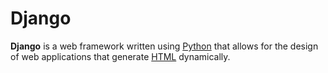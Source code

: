 # Django

**Django** is a web framework written using [Python](/wiki/Python) that allows for the design of web applications that generate [HTML](/wiki/HTML) dynamically.
